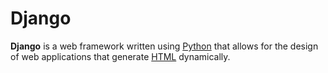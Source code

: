 # Django

**Django** is a web framework written using [Python](/wiki/Python) that allows for the design of web applications that generate [HTML](/wiki/HTML) dynamically.
